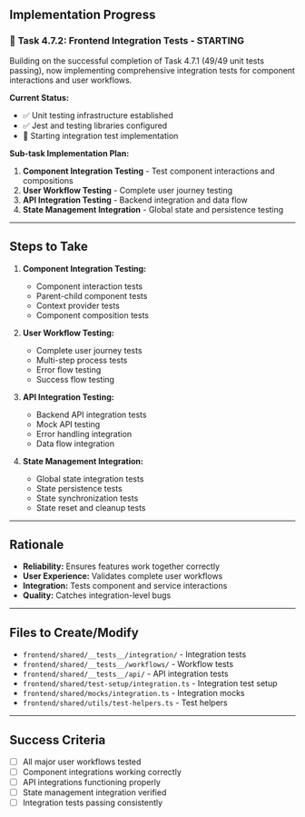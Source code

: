## Implementation Progress

### 🔄 **Task 4.7.2: Frontend Integration Tests - STARTING**

Building on the successful completion of Task 4.7.1 (49/49 unit tests passing), now implementing comprehensive integration tests for component interactions and user workflows.

**Current Status:**
- ✅ Unit testing infrastructure established
- ✅ Jest and testing libraries configured
- 🚀 Starting integration test implementation

**Sub-task Implementation Plan:**
1. **Component Integration Testing** - Test component interactions and compositions
2. **User Workflow Testing** - Complete user journey testing
3. **API Integration Testing** - Backend integration and data flow
4. **State Management Integration** - Global state and persistence testing

---

## Steps to Take
1. **Component Integration Testing:**
   - Component interaction tests
   - Parent-child component tests
   - Context provider tests
   - Component composition tests

2. **User Workflow Testing:**
   - Complete user journey tests
   - Multi-step process tests
   - Error flow testing
   - Success flow testing

3. **API Integration Testing:**
   - Backend API integration tests
   - Mock API testing
   - Error handling integration
   - Data flow integration

4. **State Management Integration:**
   - Global state integration tests
   - State persistence tests
   - State synchronization tests
   - State reset and cleanup tests

---

## Rationale
- **Reliability:** Ensures features work together correctly
- **User Experience:** Validates complete user workflows
- **Integration:** Tests component and service interactions
- **Quality:** Catches integration-level bugs

---

## Files to Create/Modify
- `frontend/shared/__tests__/integration/` - Integration tests
- `frontend/shared/__tests__/workflows/` - Workflow tests
- `frontend/shared/__tests__/api/` - API integration tests
- `frontend/shared/test-setup/integration.ts` - Integration test setup
- `frontend/shared/mocks/integration.ts` - Integration mocks
- `frontend/shared/utils/test-helpers.ts` - Test helpers

---

## Success Criteria
- [ ] All major user workflows tested
- [ ] Component integrations working correctly
- [ ] API integrations functioning properly
- [ ] State management integration verified
- [ ] Integration tests passing consistently 
